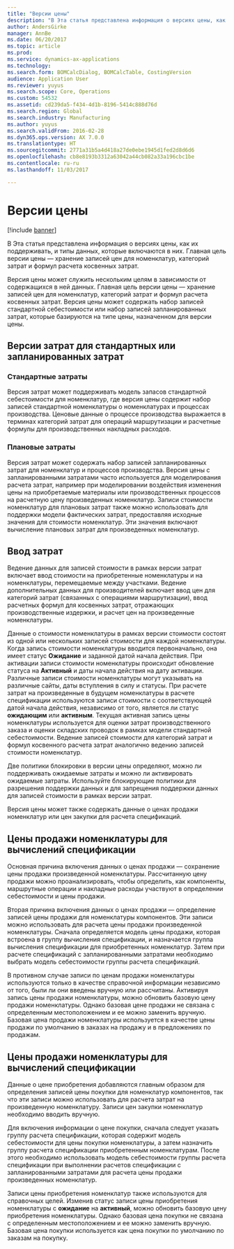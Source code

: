 ```yaml
---
title: "Версии цены"
description: "В Эта статья представлена информация о версиях цены, как их поддерживать, и типы данных, которые включаются в них. Главная цель версии цены — хранение записей цен для номенклатур, категорий затрат и формул расчета косвенных затрат."
author: AndersGirke
manager: AnnBe
ms.date: 06/20/2017
ms.topic: article
ms.prod: 
ms.service: dynamics-ax-applications
ms.technology: 
ms.search.form: BOMCalcDialog, BOMCalcTable, CostingVersion
audience: Application User
ms.reviewer: yuyus
ms.search.scope: Core, Operations
ms.custom: 54532
ms.assetid: cd239da5-f434-4d1b-8196-5414c888d76d
ms.search.region: Global
ms.search.industry: Manufacturing
ms.author: yuyus
ms.search.validFrom: 2016-02-28
ms.dyn365.ops.version: AX 7.0.0
ms.translationtype: HT
ms.sourcegitcommit: 2771a31b5a4d418a27de0ebe1945d1fed2d8d6d6
ms.openlocfilehash: cb8e8193b3312a63042a44cb082a33a196cbc1be
ms.contentlocale: ru-ru
ms.lasthandoff: 11/03/2017

---
```


# <a name="costing-versions"></a>Версии цены

[!include [banner](../includes/banner.md)]

В Эта статья представлена информация о версиях цены, как их поддерживать, и типы данных, которые включаются в них. Главная цель версии цены — хранение записей цен для номенклатур, категорий затрат и формул расчета косвенных затрат.

Версия цены может служить нескольким целям в зависимости от содержащихся в ней данных. Главная цель версии цены — хранение записей цен для номенклатур, категорий затрат и формул расчета косвенных затрат. Версия цены может содержать набор записей стандартной себестоимости или набор записей запланированных затрат, которые базируются на типе цены, назначенном для версии цены.

## <a name="costing-versions-for-standard-or-planned-costs"></a>Версии затрат для стандартных или запланированных затрат
### <a name="standard-costs"></a>Стандартные затраты

Версия затрат может поддерживать модель запасов стандартной себестоимости для номенклатур, где версия цены содержит набор записей стандартной номенклатуры о номенклатурах и процессах производства. Ценовые данные о процессе производства выражается в терминах категорий затрат для операций маршрутизации и расчетные формулы для производственных накладных расходов.

### <a name="planned-costs"></a>Плановые затраты

Версия затрат может содержать набор записей запланированных затрат для номенклатур и процессов производства. Версия цены с запланированными затратами часто используется для моделирования расчета затрат, например при моделировании воздействия изменения цены на приобретаемые материалы или производственных процессов на расчетную цену произведенных номенклатур. Записи стоимости номенклатур для плановых затрат также можно использовать для поддержки модели фактических затрат, предоставляя исходные значения для стоимости номенклатур. Эти значения включают вычисление плановых затрат для произведенных номенклатур.

## <a name="entering-costs"></a>Ввод затрат
Ведение данных для записей стоимости в рамках версии затрат включает ввод стоимости на приобретенные номенклатуры и на номенклатуры, перемещаемые между участками. Ведение дополнительных данных для производителей включает ввод цен для категорий затрат (связанных с операциями маршрутизации), ввод расчетных формул для косвенных затрат, отражающих производственные издержки, и расчет цен на произведенные номенклатуры. 

Данные о стоимости номенклатуры в рамках версии стоимости состоят из одной или нескольких записей стоимости для каждой номенклатуры. Когда запись стоимости номенклатуры вводится первоначально, она имеет статус **Ожидание** и заданной датой начала действия. При активации записи стоимости номенклатуры происходит обновление статуса на **Активный** и даты начала действия на дату активации. Различные записи стоимости номенклатуры могут указывать на различные сайты, даты вступления в силу и статусы. При расчете затрат на произведенные в будущем номенклатуры в расчете спецификации используются записи стоимости с соответствующей датой начала действия, независимо от того, является ли статус **ожидающим** или **активным**. Текущая активная запись цены номенклатуры используется для оценки затрат производственного заказа и оценки складских проводок в рамках модели стандартной себестоимости. Ведение записей стоимости для категорий затрат и формул косвенного расчета затрат аналогично ведению записей стоимости номенклатур. 

Две политики блокировки в версии цены определяют, можно ли поддерживать ожидаемые затраты и можно ли активировать ожидаемые затраты. Используйте блокирующие политики для разрешения поддержки данных и для запрещения поддержки данных для записей стоимости в рамках версии затрат. 

Версия цены может также содержать данные о ценах продажи номенклатур или цен закупки для расчета спецификаций.

## <a name="item-sales-prices-for-bom-calculations"></a>Цены продажи номенклатуры для вычислений спецификации
Основная причина включения данных о ценах продажи — сохранение цены продажи произведенной номенклатуры. Рассчитанную цену продажи можно проанализировать, чтобы определить, как компоненты, маршрутные операции и накладные расходы участвуют в определении себестоимости и цены продажи. 

Вторая причина включения данных о ценах продажи — определение записей цены продажи для номенклатуры компонентов. Эти записи можно использовать для расчета цены продажи произведенной номенклатуры. Сначала определяется модель цены продажи, которая встроена в группу вычисления спецификации, и назначается группа вычисления спецификации для приобретенных номенклатур. Затем при расчете спецификаций с запланированными затратами необходимо выбрать модель себестоимости группы расчета спецификаций. 

В противном случае записи по ценам продажи номенклатуры используются только в качестве справочной информации независимо от того, были ли они введены вручную или рассчитаны. Активируя запись цены продажи номенклатуры, можно обновить базовую цену продажи номенклатуры. Однако базовая цене продажи не связана с определенным местоположением и ее можно заменить вручную. Базовая цена продажи номенклатуры используется в качестве цены продажи по умолчанию в заказах на продажу и в предложениях по продажам.

## <a name="item-purchase-prices-for-bom-calculations"></a>Цены продажи номенклатуры для вычислений спецификации
Данные о цене приобретения добавляются главным образом для определения записей цены покупки для номенклатур компонентов, так что эти записи можно использовать для расчета затрат на произведенную номенклатуру. Записи цен закупки номенклатур необходимо вводить вручную. 

Для включения информации о цене покупки, сначала следует указать группу расчета спецификации, которая содержит модель себестоимости для цены покупки номенклатуры, а затем назначить группу расчета спецификации приобретенным номенклатурам. После этого необходимо использовать модель себестоимости группы расчета спецификации при выполнении расчетов спецификации с запланированными затратами для расчета цены продажи произведенных номенклатур. 

Записи цены приобретения номенклатур также используются для справочных целей. Изменив статус записи цены приобретения номенклатуры с **ожидание** на **активный**, можно обновить базовую цену приобретения номенклатуры. Однако базовая цена покупки не связана с определенным местоположением и ее можно заменить вручную. Базовая цена покупки используется как цена покупки по умолчанию по заказам на покупку.




